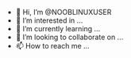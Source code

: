 - 👋 Hi, I’m @NOOBLINUXUSER
- 👀 I’m interested in ...
- 🌱 I’m currently learning ...
- 💞️ I’m looking to collaborate on ...
- 📫 How to reach me ...

<!---
NOOBLINUXUSER/NOOBLINUXUSER is a ✨ special ✨ repository because its `README.md` (this file) appears on your GitHub profile.
You can click the Preview link to take a look at your changes.
--->
